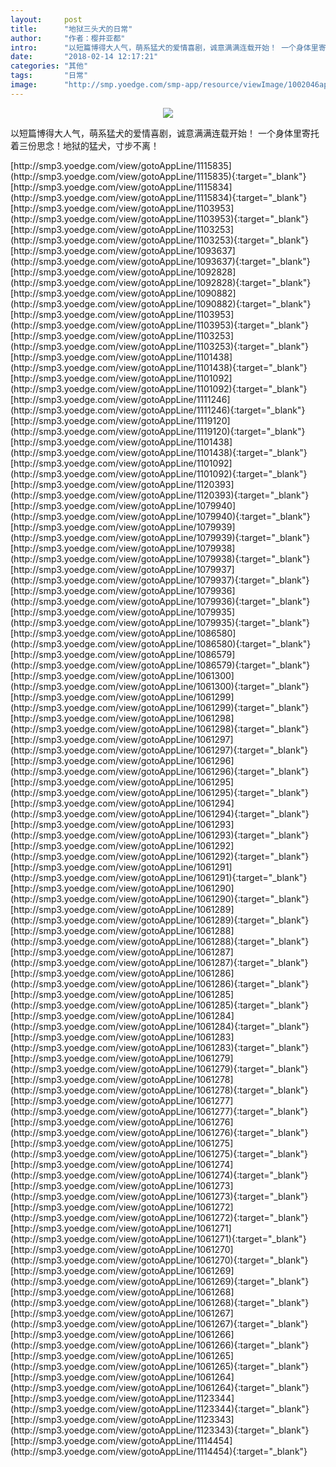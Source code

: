 ```yaml
---
layout:     post
title:      "地狱三头犬的日常"
author:     "作者：樱井亚都"
intro:      "以短篇博得大人气，萌系猛犬的爱情喜剧，诚意满满连载开始！ 一个身体里寄托着三份思念！地狱的猛犬，寸步不离！"
date:       "2018-02-14 12:17:21"
categories: "其他"
tags:       "日常"
image:      "http://smp.yoedge.com/smp-app/resource/viewImage/1002046appline.png"
---
```

<div style="text-align: center">
<p><img src="http://smp.yoedge.com/smp-app/resource/viewImage/1002046appline.png"/></p>
</div>
<p class="post-meta">
<span>以短篇博得大人气，萌系猛犬的爱情喜剧，诚意满满连载开始！ 一个身体里寄托着三份思念！地狱的猛犬，寸步不离！</span>
</p>
[http://smp3.yoedge.com/view/gotoAppLine/1115835](http://smp3.yoedge.com/view/gotoAppLine/1115835){:target="_blank"}
[http://smp3.yoedge.com/view/gotoAppLine/1115834](http://smp3.yoedge.com/view/gotoAppLine/1115834){:target="_blank"}
[http://smp3.yoedge.com/view/gotoAppLine/1103953](http://smp3.yoedge.com/view/gotoAppLine/1103953){:target="_blank"}
[http://smp3.yoedge.com/view/gotoAppLine/1103253](http://smp3.yoedge.com/view/gotoAppLine/1103253){:target="_blank"}
[http://smp3.yoedge.com/view/gotoAppLine/1093637](http://smp3.yoedge.com/view/gotoAppLine/1093637){:target="_blank"}
[http://smp3.yoedge.com/view/gotoAppLine/1092828](http://smp3.yoedge.com/view/gotoAppLine/1092828){:target="_blank"}
[http://smp3.yoedge.com/view/gotoAppLine/1090882](http://smp3.yoedge.com/view/gotoAppLine/1090882){:target="_blank"}
[http://smp3.yoedge.com/view/gotoAppLine/1103953](http://smp3.yoedge.com/view/gotoAppLine/1103953){:target="_blank"}
[http://smp3.yoedge.com/view/gotoAppLine/1103253](http://smp3.yoedge.com/view/gotoAppLine/1103253){:target="_blank"}
[http://smp3.yoedge.com/view/gotoAppLine/1101438](http://smp3.yoedge.com/view/gotoAppLine/1101438){:target="_blank"}
[http://smp3.yoedge.com/view/gotoAppLine/1101092](http://smp3.yoedge.com/view/gotoAppLine/1101092){:target="_blank"}
[http://smp3.yoedge.com/view/gotoAppLine/1111246](http://smp3.yoedge.com/view/gotoAppLine/1111246){:target="_blank"}
[http://smp3.yoedge.com/view/gotoAppLine/1119120](http://smp3.yoedge.com/view/gotoAppLine/1119120){:target="_blank"}
[http://smp3.yoedge.com/view/gotoAppLine/1101438](http://smp3.yoedge.com/view/gotoAppLine/1101438){:target="_blank"}
[http://smp3.yoedge.com/view/gotoAppLine/1101092](http://smp3.yoedge.com/view/gotoAppLine/1101092){:target="_blank"}
[http://smp3.yoedge.com/view/gotoAppLine/1120393](http://smp3.yoedge.com/view/gotoAppLine/1120393){:target="_blank"}
[http://smp3.yoedge.com/view/gotoAppLine/1079940](http://smp3.yoedge.com/view/gotoAppLine/1079940){:target="_blank"}
[http://smp3.yoedge.com/view/gotoAppLine/1079939](http://smp3.yoedge.com/view/gotoAppLine/1079939){:target="_blank"}
[http://smp3.yoedge.com/view/gotoAppLine/1079938](http://smp3.yoedge.com/view/gotoAppLine/1079938){:target="_blank"}
[http://smp3.yoedge.com/view/gotoAppLine/1079937](http://smp3.yoedge.com/view/gotoAppLine/1079937){:target="_blank"}
[http://smp3.yoedge.com/view/gotoAppLine/1079936](http://smp3.yoedge.com/view/gotoAppLine/1079936){:target="_blank"}
[http://smp3.yoedge.com/view/gotoAppLine/1079935](http://smp3.yoedge.com/view/gotoAppLine/1079935){:target="_blank"}
[http://smp3.yoedge.com/view/gotoAppLine/1086580](http://smp3.yoedge.com/view/gotoAppLine/1086580){:target="_blank"}
[http://smp3.yoedge.com/view/gotoAppLine/1086579](http://smp3.yoedge.com/view/gotoAppLine/1086579){:target="_blank"}
[http://smp3.yoedge.com/view/gotoAppLine/1061300](http://smp3.yoedge.com/view/gotoAppLine/1061300){:target="_blank"}
[http://smp3.yoedge.com/view/gotoAppLine/1061299](http://smp3.yoedge.com/view/gotoAppLine/1061299){:target="_blank"}
[http://smp3.yoedge.com/view/gotoAppLine/1061298](http://smp3.yoedge.com/view/gotoAppLine/1061298){:target="_blank"}
[http://smp3.yoedge.com/view/gotoAppLine/1061297](http://smp3.yoedge.com/view/gotoAppLine/1061297){:target="_blank"}
[http://smp3.yoedge.com/view/gotoAppLine/1061296](http://smp3.yoedge.com/view/gotoAppLine/1061296){:target="_blank"}
[http://smp3.yoedge.com/view/gotoAppLine/1061295](http://smp3.yoedge.com/view/gotoAppLine/1061295){:target="_blank"}
[http://smp3.yoedge.com/view/gotoAppLine/1061294](http://smp3.yoedge.com/view/gotoAppLine/1061294){:target="_blank"}
[http://smp3.yoedge.com/view/gotoAppLine/1061293](http://smp3.yoedge.com/view/gotoAppLine/1061293){:target="_blank"}
[http://smp3.yoedge.com/view/gotoAppLine/1061292](http://smp3.yoedge.com/view/gotoAppLine/1061292){:target="_blank"}
[http://smp3.yoedge.com/view/gotoAppLine/1061291](http://smp3.yoedge.com/view/gotoAppLine/1061291){:target="_blank"}
[http://smp3.yoedge.com/view/gotoAppLine/1061290](http://smp3.yoedge.com/view/gotoAppLine/1061290){:target="_blank"}
[http://smp3.yoedge.com/view/gotoAppLine/1061289](http://smp3.yoedge.com/view/gotoAppLine/1061289){:target="_blank"}
[http://smp3.yoedge.com/view/gotoAppLine/1061288](http://smp3.yoedge.com/view/gotoAppLine/1061288){:target="_blank"}
[http://smp3.yoedge.com/view/gotoAppLine/1061287](http://smp3.yoedge.com/view/gotoAppLine/1061287){:target="_blank"}
[http://smp3.yoedge.com/view/gotoAppLine/1061286](http://smp3.yoedge.com/view/gotoAppLine/1061286){:target="_blank"}
[http://smp3.yoedge.com/view/gotoAppLine/1061285](http://smp3.yoedge.com/view/gotoAppLine/1061285){:target="_blank"}
[http://smp3.yoedge.com/view/gotoAppLine/1061284](http://smp3.yoedge.com/view/gotoAppLine/1061284){:target="_blank"}
[http://smp3.yoedge.com/view/gotoAppLine/1061283](http://smp3.yoedge.com/view/gotoAppLine/1061283){:target="_blank"}
[http://smp3.yoedge.com/view/gotoAppLine/1061279](http://smp3.yoedge.com/view/gotoAppLine/1061279){:target="_blank"}
[http://smp3.yoedge.com/view/gotoAppLine/1061278](http://smp3.yoedge.com/view/gotoAppLine/1061278){:target="_blank"}
[http://smp3.yoedge.com/view/gotoAppLine/1061277](http://smp3.yoedge.com/view/gotoAppLine/1061277){:target="_blank"}
[http://smp3.yoedge.com/view/gotoAppLine/1061276](http://smp3.yoedge.com/view/gotoAppLine/1061276){:target="_blank"}
[http://smp3.yoedge.com/view/gotoAppLine/1061275](http://smp3.yoedge.com/view/gotoAppLine/1061275){:target="_blank"}
[http://smp3.yoedge.com/view/gotoAppLine/1061274](http://smp3.yoedge.com/view/gotoAppLine/1061274){:target="_blank"}
[http://smp3.yoedge.com/view/gotoAppLine/1061273](http://smp3.yoedge.com/view/gotoAppLine/1061273){:target="_blank"}
[http://smp3.yoedge.com/view/gotoAppLine/1061272](http://smp3.yoedge.com/view/gotoAppLine/1061272){:target="_blank"}
[http://smp3.yoedge.com/view/gotoAppLine/1061271](http://smp3.yoedge.com/view/gotoAppLine/1061271){:target="_blank"}
[http://smp3.yoedge.com/view/gotoAppLine/1061270](http://smp3.yoedge.com/view/gotoAppLine/1061270){:target="_blank"}
[http://smp3.yoedge.com/view/gotoAppLine/1061269](http://smp3.yoedge.com/view/gotoAppLine/1061269){:target="_blank"}
[http://smp3.yoedge.com/view/gotoAppLine/1061268](http://smp3.yoedge.com/view/gotoAppLine/1061268){:target="_blank"}
[http://smp3.yoedge.com/view/gotoAppLine/1061267](http://smp3.yoedge.com/view/gotoAppLine/1061267){:target="_blank"}
[http://smp3.yoedge.com/view/gotoAppLine/1061266](http://smp3.yoedge.com/view/gotoAppLine/1061266){:target="_blank"}
[http://smp3.yoedge.com/view/gotoAppLine/1061265](http://smp3.yoedge.com/view/gotoAppLine/1061265){:target="_blank"}
[http://smp3.yoedge.com/view/gotoAppLine/1061264](http://smp3.yoedge.com/view/gotoAppLine/1061264){:target="_blank"}
[http://smp3.yoedge.com/view/gotoAppLine/1123344](http://smp3.yoedge.com/view/gotoAppLine/1123344){:target="_blank"}
[http://smp3.yoedge.com/view/gotoAppLine/1123343](http://smp3.yoedge.com/view/gotoAppLine/1123343){:target="_blank"}
[http://smp3.yoedge.com/view/gotoAppLine/1114454](http://smp3.yoedge.com/view/gotoAppLine/1114454){:target="_blank"}


